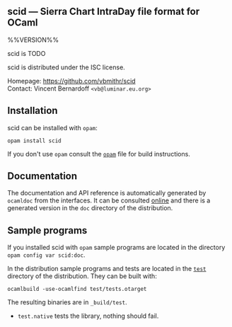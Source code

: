 scid — Sierra Chart IntraDay file format for OCaml
-------------------------------------------------------------------------------
%%VERSION%%

scid is TODO

scid is distributed under the ISC license.

Homepage: https://github.com/vbmithr/scid  
Contact: Vincent Bernardoff `<vb@luminar.eu.org>`

## Installation

scid can be installed with `opam`:

    opam install scid

If you don't use `opam` consult the [`opam`](opam) file for build
instructions.

## Documentation

The documentation and API reference is automatically generated by
`ocamldoc` from the interfaces. It can be consulted [online][doc]
and there is a generated version in the `doc` directory of the
distribution.

[doc]: https://vbmithr.github.io/scid/doc

## Sample programs

If you installed scid with `opam` sample programs are located in
the directory `opam config var scid:doc`.

In the distribution sample programs and tests are located in the
[`test`](test) directory of the distribution. They can be built with:

    ocamlbuild -use-ocamlfind test/tests.otarget

The resulting binaries are in `_build/test`.

- `test.native` tests the library, nothing should fail.
